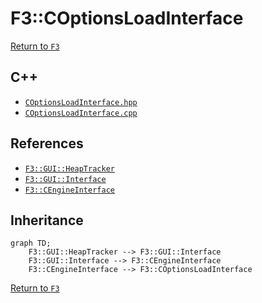 # F3::COptionsLoadInterface

[Return to `F3`](/docs/F3.md)

## C++

- [`COptionsLoadInterface.hpp`](/c++/include/COptionsLoadInterface.hpp)
- [`COptionsLoadInterface.cpp`](/c++/source/COptionsLoadInterface.cpp)

## References

- [`F3::GUI::HeapTracker`](/docs/F3/GUI/HeapTracker.md)
- [`F3::GUI::Interface`](/docs/F3/GUI/Interface.md)
- [`F3::CEngineInterface`](/docs/F3/CEngineInterface.md)

## Inheritance

```mermaid
graph TD;
    F3::GUI::HeapTracker --> F3::GUI::Interface
    F3::GUI::Interface --> F3::CEngineInterface
    F3::CEngineInterface --> F3::COptionsLoadInterface
```

[Return to `F3`](/docs/F3.md)